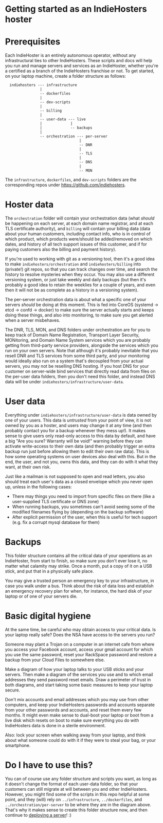 Getting started as an IndieHosters hoster
===========

# Prerequisites

Each IndieHoster is an entirely autonomous operator, without any infrastructural ties to other IndieHosters.
These scripts and docs will help you run and manage servers and services as an IndieHoster, whether you're
a certified as a branch of the IndieHosters franchise or not. To get started, on your laptop machine,
create a folder structure as follows:

```
  indiehosters --- infrastructure
                |
                -- dockerfiles
                |
                -- dev-scripts
                |
                -- billing
                |
                -- user-data --- live
                |             |
                |             -- backups
                |
                -- orchestration --- per-server
                                  |
                                  -- DNR
                                  |
                                  -- TLS
                                  |
                                  -- DNS
                                  |
                                  -- MON
```
The `infrastructure`, `dockerfiles`, and `dev-scripts` folders are the corresponding repos under https://github.com/indiehosters.

# Hoster data

The `orchestration` folder will contain your orchestration data (what *should* be happening on each server, at each domain name
registrar, and at each TLS certificate authority), and `billing` will contain
your billing data (data about your human customers, including contact info,
who is in control of which product, which products were/should be added/removed on which dates, and history of all tech support
issues of this customer, and if for paying customers also the billing and payment history).

If you're used to working with git as a versioning tool, then it's a good idea to make `indiehosters/orchestration` and
`indiehosters/billing` into (private!) git repos, so
that you can track changes over time, and search the history to resolve mysteries when they occur. You may also use a different
versioning system, or just take weekly and daily backups (but then it's probably a good idea to retain the weeklies for a couple
of years, and even then it will not be as complete as a history in a versioning system).

The per-server orchestration data is about what a specific one of your servers *should* be doing at this moment.
This is fed into CoreOS (systemd -> etcd -> confd -> docker) to make sure the server actually starts and keeps doing these things,
and also into monitoring, to make sure you get alerted when a server misbehaves.

The DNR, TLS, MON, and DNS folders under orchestration are for you to keep track of Domain Name Registration, Transport
Layer Security, MONitoring, and Domain Name System services which you are probably getting from
third-party service providers, alongside the services which
you run on your own servers.
Note that although it's probably inevitable that you resell DNR and TLS services from some third party, and your monitoring would ideally
also run on a system that's decoupled from your actual servers, you may not be reselling DNS
hosting. If you host DNS for your customer on server-wide bind services that directly read data from files on the per-user data folders,
then you don't need this folder, and instead DNS data will be under `indiehosters/infrastructure/user-data`.

# User data
Everything under `indiehosters/infrastructure/user-data` is data owned by one of your users. This data is *untrusted* from your point of view, it is not owned by you as a hoster,
and users may change it at any time (and then probably contact you for a backup whenever they mess up!). It makes sense to give users
only read-only access to this data by default, and have a big "Are you sure? Warranty will be void!" warning before they can activate
write-access to their own data (and then probably trigger an extra backup run just before allowing them to edit their own raw data).
This is how some operating systems on user devices also deal with this.
But in the end, the user, and not you, owns this data, and they can do with it what they want, at their own risk.

Just like a mailman is not supposed to open and read letters, you also should treat each user's data as a closed envelope
which you never open up, unless in the following cases:

* There may things you need to import from specific files on there (like a user-supplied TLS certificate or DNS zone)
* When running backups, you sometimes can't avoid seeing some of the modified filenames flying by (depending on the backup software)
* After explicit permission of the user, when this is useful for tech support (e.g. fix a corrupt mysql database for them)

# Backups
This folder structure contains all the critical data of your operations as an IndieHoster, from start to finish, so make sure you don't
ever lose it, no matter what calamity may strike. Once a month, put a copy of it on a USB stick, and put that in a physically safe place.

You may give a trusted person an emergency key to your infrastructure, in case you walk under a bus. Think about the risk of data loss and
establish an emergency recovery plan for when, for instance, the hard disk of your laptop or of one of your servers die.

# Basic digital hygiene
At the same time, be careful who may obtain access to your critical data. Is your laptop really safe? Does the NSA have access to the servers you run?

Someone may plant a Trojan on a computer in an internet cafe from where you access your Facebook account, access your gmail account
for which you use the same password, reset your RackSpace password and restore a backup from your Cloud Files to somewhere else.

Make a diagram of how your laptop talks to your USB sticks and your servers. Then make a diagram of the services you use and to which
email addresses they send password reset emails. Draw a perimeter of trust in both diagrams, and start taking some basic measures to
keep your laptop secure.

Don't mix accounts and email addresses which you may
use from other computers, and keep your IndieHosters passwords and accounts separate from your other passwords and accounts, and reset
them every few months. It might even
make sense to dual-boot your laptop or boot from a live disk which resets on boot to make sure everything you do with IndieHosters data
is done in a sterile environment.

Also: lock your screen when walking away from your laptop, and think about what someone could do with it if they were to steal your bag,
or your smartphone.

# Do I have to use this?
You can of course use any folder structure and scripts you want, as long as it doesn't change the format of each user-data folder, so that
your customers can still migrate at will between you and other IndieHosters. However, you might find some of the scripts in this repo
helpful at some point, and they (will) rely on
`../infrastructure`, `../dockerfiles`, and `../orchestration/per-server` to be where they are in the diagram above.
That's why it makes sense to create this folder structure now, and then continue to [deploying a server](deploying-a-server.md)! :)
